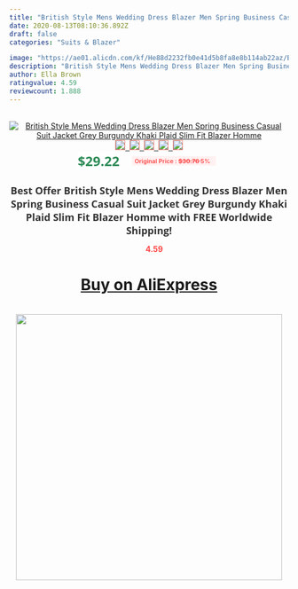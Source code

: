 ```yaml
---
title: "British Style Mens Wedding Dress Blazer Men Spring Business Casual Suit Jacket Grey Burgundy Khaki Plaid Slim Fit Blazer Homme"
date: 2020-08-13T08:10:36.892Z
draft: false
categories: "Suits & Blazer"

image: "https://ae01.alicdn.com/kf/He88d2232fb0e41d5b8fa8e8b114ab22az/British-Style-Mens-Wedding-Dress-Blazer-Men-Spring-Business-Casual-Suit-Jacket-Grey-Burgundy-Khaki-Plaid.jpg"
description: "British Style Mens Wedding Dress Blazer Men Spring Business Casual Suit Jacket Grey Burgundy Khaki Plaid Slim Fit Blazer Homme"
author: Ella Brown
ratingvalue: 4.59
reviewcount: 1.888
---
```

<br>
<div style="text-align: center;">
<a href="https://s.click.aliexpress.com/e/_A7vH3R" target="_blank" rel="nofollow noopener noreferrer"><img alt="British Style Mens Wedding Dress Blazer Men Spring Business Casual Suit Jacket Grey Burgundy Khaki Plaid Slim Fit Blazer Homme" class="magnifier-image" src="https://ae01.alicdn.com/kf/He88d2232fb0e41d5b8fa8e8b114ab22az/British-Style-Mens-Wedding-Dress-Blazer-Men-Spring-Business-Casual-Suit-Jacket-Grey-Burgundy-Khaki-Plaid.jpg_640x640.jpg">
<br>
<img style="border:1px solid salmon" src="https://ae01.alicdn.com/kf/He88d2232fb0e41d5b8fa8e8b114ab22az/British-Style-Mens-Wedding-Dress-Blazer-Men-Spring-Business-Casual-Suit-Jacket-Grey-Burgundy-Khaki-Plaid.jpg_120x120.jpg">&nbsp;&nbsp;<img style="border:1px solid salmon" src="https://ae01.alicdn.com/kf/He43987dc8c004da995be86c7369b6b22t/British-Style-Mens-Wedding-Dress-Blazer-Men-Spring-Business-Casual-Suit-Jacket-Grey-Burgundy-Khaki-Plaid.jpg_120x120.jpg">&nbsp;&nbsp;<img style="border:1px solid salmon" src="https://ae01.alicdn.com/kf/Hb5eb60b690374c20972acf32ff36acf06/British-Style-Mens-Wedding-Dress-Blazer-Men-Spring-Business-Casual-Suit-Jacket-Grey-Burgundy-Khaki-Plaid.jpg_120x120.jpg">&nbsp;&nbsp;<img style="border:1px solid salmon" src="https://ae01.alicdn.com/kf/H422283001b4640ecbf91611d0903525c1/British-Style-Mens-Wedding-Dress-Blazer-Men-Spring-Business-Casual-Suit-Jacket-Grey-Burgundy-Khaki-Plaid.jpg_120x120.jpg">&nbsp;&nbsp;<img style="border:1px solid salmon" src="https://ae01.alicdn.com/kf/H79c5c372d76249e08b2ffa63be098a19B/British-Style-Mens-Wedding-Dress-Blazer-Men-Spring-Business-Casual-Suit-Jacket-Grey-Burgundy-Khaki-Plaid.jpg_120x120.jpg"></a></div><br0>
<div style="text-align: center;"><span style="background-color: white; border: 0px; box-sizing: border-box; color: seagreen; display: inline-block; font-family: &quot;open sans&quot; , &quot;arial&quot; , &quot;helvetica&quot; , sans-serif , &quot;heiti&quot;; font-size: 24px; font-stretch: inherit; font-weight: 700; line-height: inherit; margin: 0px 10px 0px 0px; padding: 0px; vertical-align: middle;">$29.22 </span>
<span style="background: rgb(255 , 241 , 241); border-radius: 3px; border: 0px; box-sizing: border-box; color: #ff4747; display: inline-block; font-family: inherit; font-size: 12px; font-stretch: inherit; font-style: inherit; font-variant: inherit; font-weight: 600; line-height: inherit; margin: 0px; padding: 2px 5px; transform: scale(0.9); vertical-align: middle;">Original Price : <b style="text-decoration: line-through;">$30.76 </b> 5%&nbsp;&nbsp;</span></div>
<h1 style="color: #333333; display: inline-block; font-family: &quot;open sans&quot; , &quot;arial&quot; , &quot;helvetica&quot; , sans-serif , &quot;heiti&quot;; font-size: 18px; font-stretch: inherit; font-weight: 700; text-align: center;">Best Offer British Style Mens Wedding Dress Blazer Men Spring Business Casual Suit Jacket Grey Burgundy Khaki Plaid Slim Fit Blazer Homme with FREE Worldwide Shipping!</h1>
<div style="color: #ff4747; text-align: center;">
<img src="https://4.bp.blogspot.com/-M0ZcTcb-5uY/XleCXlxnR4I/AAAAAAAAAEc/OrjgMkXV1oMQFaCRZj5HQwOCBcu3w1FegCPcBGAYYCw/s1600/star.png" style="height: 15px;">&nbsp;<b>4.59</b></div>
<div class="button_cont" align="center"><a class="buynow_a" href="https://s.click.aliexpress.com/e/_A7vH3R" target="_blank" rel="nofollow noopener noreferrer"><H1>Buy on AliExpress</H1></a></div><br>
<div class="separator" style="clear: both; text-align: center;">
<img src="https://lh3.googleusercontent.com/-pTy5HemUv9M/XlePHvY0dAI/AAAAAAAAAE4/0nX5iRUoIWY8eMW9Dpxeirr157OZliDIgCLcBGAsYHQ/s1600/badge.gif" width="480">
</div>

